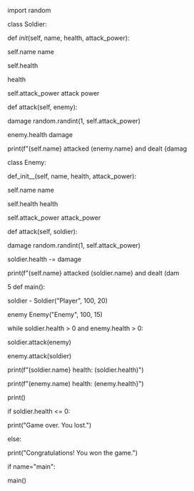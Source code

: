 import random

class Soldier:

def _init_(self, name, health, attack_power):

self.name name

self.health

health

self.attack_power attack power

def attack(self, enemy):

damage random.randint(1, self.attack_power)

enemy.health damage

print(f"(self.name} attacked (enemy.name} and dealt {damag

class Enemy:

def_init__(self, name, health, attack_power):

self.name name

self.health health

self.attack_power attack_power

def attack(self, soldier):

damage random.randint(1, self.attack_power)

soldier.health -= damage

print(f"(self.name} attacked (soldier.name} and dealt (dam

5 def main():

soldier - Soldier("Player", 100, 20)

enemy Enemy("Enemy", 100, 15)

while soldier.health > 0 and enemy.health > 0:

soldier.attack(enemy)

enemy.attack(soldier)

print(f"(soldier.name} health: (soldier.health)")

print(f"(enemy.name) health: (enemy.health}")

print()

if soldier.health <= 0:

print("Game over. You lost.")

else:

print("Congratulations! You won the game.")

if name="main":

main()
